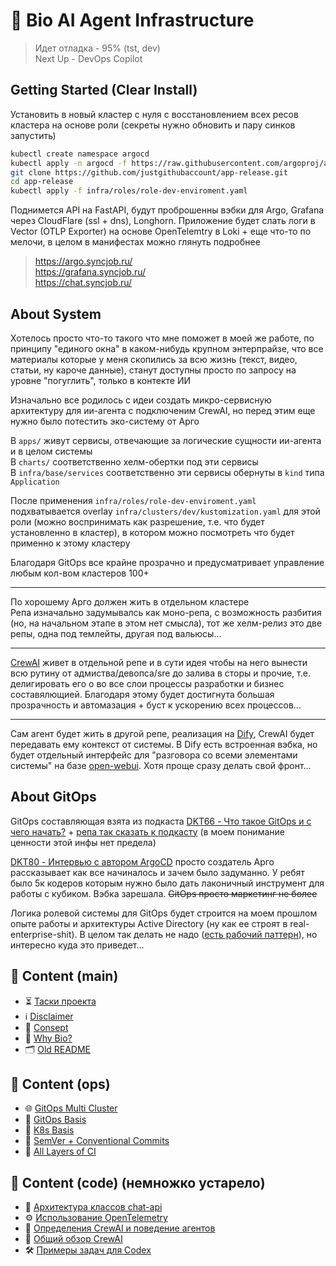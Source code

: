 # 🧠 Bio AI Agent Infrastructure

> Идет отладка - 95% (tst, dev)  
> Next Up - DevOps Copilot  

## Getting Started (Clear Install)

Установить в новый кластер с нуля с восстановлением всех ресов кластера на основе роли (секреты нужно обновить и пару синков запустить)  

```bash
kubectl create namespace argocd  
kubectl apply -n argocd -f https://raw.githubusercontent.com/argoproj/argo-cd/v3.0.12/manifests/ha/install.yaml  
git clone https://github.com/justgithubaccount/app-release.git  
cd app-release  
kubectl apply -f infra/roles/role-dev-enviroment.yaml  
```

Поднимется API на FastAPI, будут проброшенны вэбки для Argo, Grafana через CloudFlare (ssl + dns), Longhorn. 
Приложение будет слать логи в Vector (OTLP Exporter) на основе OpenTelemtry в Loki + еще что-то по мелочи, в целом в манифестах можно глянуть подробнее

> https://argo.syncjob.ru/  
> https://grafana.syncjob.ru/  
> https://chat.syncjob.ru/  

## About System  
Хотелось просто что-то такого что мне поможет в моей же работе, по принципу "единого окна" в каком-нибудь крупном энтерпрайзе, что все материалы которые у меня скопились за всю жизнь (текст, видео, статьи, ну кароче данные), станут доступны просто по запросу на уровне "погуглить", только в контекте ИИ  

Изначально все родилось с идеи создать микро-сервисную архитектуру для ии-агента с подключеним CrewAI, но перед этим еще нужно было потестить эко-систему от Арго  

В `apps/` живут сервисы, отвечающие за логические сущности ии-агента и в целом системы  
В `charts/` соответственно хелм-обертки под эти сервисы  
В `infra/base/services` соответственно эти сервисы обернуты в `kind` типа `Application`  

После применения `infra/roles/role-dev-enviroment.yaml` подхватывается overlay `infra/clusters/dev/kustomization.yaml` для этой роли (можно воспринимать как разрешение, т.е. что будет установленно в кластер), в котором можно посмотреть что будет применно к этому кластеру  

Благодаря GitOps все крайне прозрачно и предусматривает управление любым кол-вом кластеров 100+ 

---

По хорошему Арго должен жить в отдельном кластере  
Репа изначально задумывалсь как моно-репа, с возможность разбития (но, на начальном этапе в этом нет смысла), тот же хелм-релиз это две репы, одна под темлейты, другая под вальюсы...  

---

[CrewAI](https://github.com/justgithubaccount/app-crewai-cluster) живет в отдельной репе и в сути идея чтобы на него вынести всю рутину от адмиства/девопса/sre до залива в сторы и прочие, т.е. делигировать его о во все слои процессы разработки и бизнес составялющией. Благодаря этому будет достигнута большая прозрачность и автомазация + буст к ускорению всех процессов...  

---

Сам агент будет жить в другой репе, реализация на [Dify](https://dify.ai/), CrewAI будет передавать ему контекст от системы. В Dify есть встроенная вэбка, но будет отдельный интерфейс для "разговора со всеми элементами системы" на базе [open-webui](https://github.com/open-webui/open-webui). Хотя проще сразу делать свой фронт...

## About GitOps  

GitOps составляющая взята из подкаста [DKT66 - Что такое GitOps и с чего начать?](https://www.youtube.com/watch?v=5ljFkYqWN4c) + [репа так сказать к подкасту](https://github.com/devOwlish/argocd-demo) (в моем понимание ценности этой инфы нет предела)  

[DKT80 - Интервью с автором ArgoCD](https://www.youtube.com/watch?v=BCer7ybcb1Y) просто создатель Арго рассказывает как все начиналось и зачем было задуманно. У ребят было 5к кодеров которым нужно было дать лаконичный инструмент для работы с кубиком. Вэбка зарешала. ~~GitOps просто маркетинг не более~~  

Логика ролевой системы для GitOps будет строится на моем прошлом опыте работы и архитектуры Active Directory (ну как ее строят в real-enterprise-shit). В целом так делать не надо ([есть рабочий паттерн](misc/context/gitops/gitops-platform.md)), но интересно куда это приведет...

## 📄 Сontent (main)
 - ⏳ [Таски проекта](misc/README-tasks.md)   
 - ℹ️ [Disclaimer](misc/README-disclaimer.md)  
 - 🌱 [Consept](misc/README-consept.md)  
 - 🧪 [Why Bio?](misc/context/how-to-bio.md)  
 - 🗂️ [Old README](misc/README-old.md)  

## 📄 Сontent (ops)
 - 🌐 [GitOps Multi Cluster](/misc/multi-cluster.yaml)  
 - 🐙 [GitOps Basis](/misc/context/gitops/)  
 - 🐳 [K8s Basis](/misc/context/k8s/)  
 - 🔖 [SemVer + Conventional Commits](/misc/context/git/)  
 - 🔄 [All Layers of CI](/misc/context/ci/)  

## 📄 Сontent (code) (немножко устарело)
- 🧠 [Архитектура классов chat-api](misc/context/chat-api-classes.md)
- ⚙️ [Использование OpenTelemetry](misc/context/open-telemetry.md)
- 🤖 [Определения CrewAI и поведение агентов](misc/context/crewai-definition.md)
- 📜 [Общий обзор CrewAI](misc/context/crewai-general.md)
- 🛠️ [Примеры задач для Codex](misc/context/codex-task-example.md)
